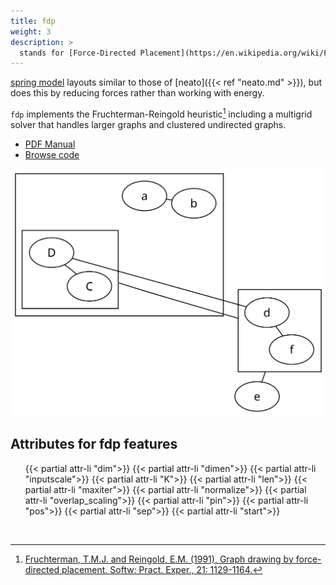 ```yaml
---
title: fdp
weight: 3
description: >
  stands for [Force-Directed Placement](https://en.wikipedia.org/wiki/Force-directed_graph_drawing).
---
```


[spring model](https://en.wikipedia.org/wiki/Spring_system)
layouts similar to those of [neato]({{< ref "neato.md" >}}), but
does this by reducing forces rather than working with energy.

`fdp` implements the Fruchterman-Reingold heuristic[^1] including a multigrid solver
that handles larger graphs and clustered undirected graphs.

- [PDF Manual](/pdf/dot.1.pdf)
- [Browse code](https://gitlab.com/graphviz/graphviz/-/tree/main/lib/fdpgen)

<p style="text-align: center;">
  <a href="/Gallery/undirected/fdpclust.html">
    <img src="/Gallery/undirected/fdpclust.svg">
  </a>
</p>

<h2>Attributes for fdp features</h2>
<ul>
{{< partial attr-li "dim">}}
{{< partial attr-li "dimen">}}
{{< partial attr-li "inputscale">}}
{{< partial attr-li "K">}}
{{< partial attr-li "len">}}
{{< partial attr-li "maxiter">}}
{{< partial attr-li "normalize">}}
{{< partial attr-li "overlap_scaling">}}
{{< partial attr-li "pin">}}
{{< partial attr-li "pos">}}
{{< partial attr-li "sep">}}
{{< partial attr-li "start">}}
</ul>
<br/>

[^1]: [Fruchterman, T.M.J. and Reingold, E.M. (1991), Graph drawing by force-directed placement. Softw: Pract. Exper., 21: 1129-1164.](https://doi.org/10.1002/spe.4380211102)
